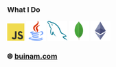 ### What I Do
<a title='Javascript' href="https://www.typescriptlang.org/" target="_blank" rel="noreferrer"><img src="https://raw.githubusercontent.com/buikhacnam/buikhacnam/main/public/js.png" width="40" height="40" alt="TypeScript" /></a>
<a title='Java' href="https://www.oracle.com/java/" target="_blank" rel="noreferrer"><img src="https://raw.githubusercontent.com/buikhacnam/buikhacnam/main/public/java.png" width="46" height="46" alt="Java" /></a>
<a title='MySQL' href="https://www.mysql.com/" target="_blank" rel="noreferrer"><img src="https://raw.githubusercontent.com/buikhacnam/buikhacnam/main/public/mysql2.png" width="46" height="46" alt="MySQL" /></a>
<a title='MongoDB' href="https://www.mongodb.com/" target="_blank" rel="noreferrer"><img src="https://raw.githubusercontent.com/buikhacnam/buikhacnam/main/public/mongo.png" width="46" height="46" alt="MongoDB" /></a>
<a title='Solidity' href="https://docs.soliditylang.org/en/v0.8.6/index.html" target="_blank" rel="noreferrer"><img src="https://raw.githubusercontent.com/buikhacnam/buikhacnam/main/public/solidity.png" width="46" height="46" alt="Solidity" /></a>

 ### 🌐 [buinam.com](https://buinam.com)

